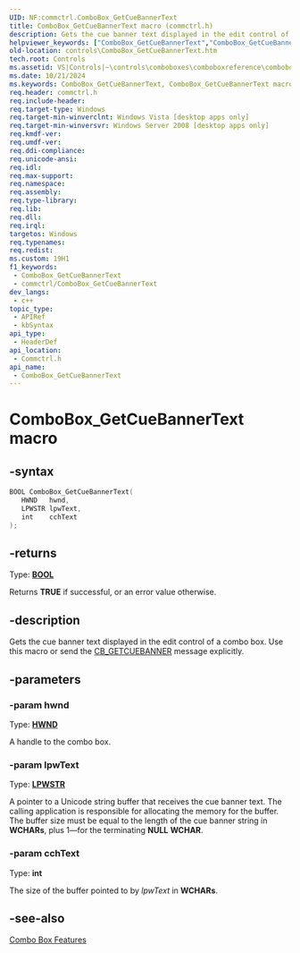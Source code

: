 ```yaml
---
UID: NF:commctrl.ComboBox_GetCueBannerText
title: ComboBox_GetCueBannerText macro (commctrl.h)
description: Gets the cue banner text displayed in the edit control of a combo box. Use this macro or send the CB_GETCUEBANNER message explicitly.
helpviewer_keywords: ["ComboBox_GetCueBannerText","ComboBox_GetCueBannerText macro [Windows Controls]","_shell_ComboBox_GetCueBannerText","_shell_ComboBox_GetCueBannerText_cpp","commctrl/ComboBox_GetCueBannerText","controls.ComboBox_GetCueBannerText","controls._shell_ComboBox_GetCueBannerText"]
old-location: controls\ComboBox_GetCueBannerText.htm
tech.root: Controls
ms.assetid: VS|Controls|~\controls\comboboxes\comboboxreference\comboboxmacros\combobox_getcuebannertext.htm
ms.date: 10/21/2024
ms.keywords: ComboBox_GetCueBannerText, ComboBox_GetCueBannerText macro [Windows Controls], _shell_ComboBox_GetCueBannerText, _shell_ComboBox_GetCueBannerText_cpp, commctrl/ComboBox_GetCueBannerText, controls.ComboBox_GetCueBannerText, controls._shell_ComboBox_GetCueBannerText
req.header: commctrl.h
req.include-header: 
req.target-type: Windows
req.target-min-winverclnt: Windows Vista [desktop apps only]
req.target-min-winversvr: Windows Server 2008 [desktop apps only]
req.kmdf-ver: 
req.umdf-ver: 
req.ddi-compliance: 
req.unicode-ansi: 
req.idl: 
req.max-support: 
req.namespace: 
req.assembly: 
req.type-library: 
req.lib: 
req.dll: 
req.irql: 
targetos: Windows
req.typenames: 
req.redist: 
ms.custom: 19H1
f1_keywords:
 - ComboBox_GetCueBannerText
 - commctrl/ComboBox_GetCueBannerText
dev_langs:
 - c++
topic_type:
 - APIRef
 - kbSyntax
api_type:
 - HeaderDef
api_location:
 - Commctrl.h
api_name:
 - ComboBox_GetCueBannerText
---
```


# ComboBox_GetCueBannerText macro

## -syntax

```cpp
BOOL ComboBox_GetCueBannerText(
   HWND   hwnd,
   LPWSTR lpwText,
   int    cchText
);
```

## -returns

Type: **[BOOL](/windows/desktop/winprog/windows-data-types)**

Returns <b>TRUE</b> if successful, or an error value otherwise.


## -description

Gets the cue banner text displayed in the edit control of a combo box. Use this macro or send the <a href="/windows/desktop/Controls/cb-getcuebanner">CB_GETCUEBANNER</a> message explicitly.

## -parameters

### -param hwnd

Type: <b><a href="/windows/desktop/WinProg/windows-data-types">HWND</a></b>

A handle to the combo box.

### -param lpwText

Type: <b><a href="/windows/desktop/WinProg/windows-data-types">LPWSTR</a></b>

A pointer to a Unicode string buffer that receives the cue banner text. The calling application is responsible for allocating the memory for the buffer. The buffer size must be equal to the length of the cue banner string in <b>WCHAR</b><b>s</b>, plus 1—for the terminating <b>NULL</b> <b>WCHAR</b>.

### -param cchText

Type: <b>int</b>

The size of the buffer pointed to by <i>lpwText</i> in <b>WCHAR</b><b>s</b>.

## -see-also

<a href="/windows/desktop/Controls/combo-box-features">Combo Box Features</a>
